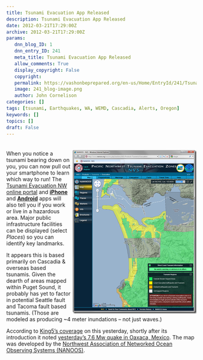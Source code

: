 ```yaml
---
title: Tsunami Evacuation App Released
description: Tsunami Evacuation App Released
date: 2012-03-21T17:29:00Z
archive: 2012-03-21T17:29:00Z
params:
   dnn_blog_ID: 1
   dnn_entry_ID: 241
   meta_title: Tsunami Evacuation App Released
   allow_comments: True
   display_copyright: False
   copyright: 
   permalink: https://vashonbeprepared.org/en-us/Home/EntryId/241/Tsunami-Evacuation-App-Released
   image: 241_blog-image.png
   author: John Cornelison
categories: []
tags: [tsunami, Earthquakes, WA, WEMD, Cascadia, Alerts, Oregon]
keywords: []
topics: []
draft: False
---
```


<div class="wlWriterHeaderFooter" style="margin: 0px; padding: 4px 0px; float: none;"></div>
<p><a href="/images/dnnBlog/1/241/Windows-Live-Writer-ba8e94017844_6C1F-SNAGHTML24b10f0e.png"><img width="328" height="433" title="SNAGHTML24b10f0e" align="right" style="margin: 0px 0px 5px 5px; border: 0px solid currentColor; border-image: none; padding-top: 0px; padding-right: 0px; padding-left: 0px; float: right; display: inline; background-image: none;" alt="SNAGHTML24b10f0e" src="/images/dnnBlog/1/241/Windows-Live-Writer-ba8e94017844_6C1F-SNAGHTML24b10f0e_thumb.png"></img></a></p>
<p>When you notice a tsunami bearing down on you, you can now pull out your smartphone to learn which way to run! The <a href="http://nvs.nanoos.org/tsunami" target="_blank">Tsunami Evacuation NW online portal</a> and <a href="http://itunes.apple.com/us/app/tsunamievac-nw/id478984841?mt=8%20"><strong>iPhone </strong></a>and <a href="https://play.google.com/store/apps/details?id=org.nanoos.tsunami&amp;hl=en"><strong>Android</strong></a> apps will also tell you if you work or live in a hazardous area. Major public infrastructure facilities can be displayed (select <em>Places</em>) so you can identify key landmarks.</p>
<p>It appears this is based primarily on Cascadia &amp; overseas based tsunamis. Given the dearth of areas mapped within Puget Sound, it probably has yet to factor in potential Seattle fault and Tacoma fault based tsunamis. (Those are modeled as producing ~4 meter inundations &ndash; not just waves.)</p>
<p>According to <a href="www.king5.com/news/technology/Tsunami-evacuation-app-helps-you-escape-danger-143516516.html" target="_blank">King5&rsquo;s coverage</a> on this yesterday, shortly after its introduction it noted <a href="http://comcat.cr.usgs.gov/earthquakes/eventpage/pde20120320180247440_20" target="_blank"></a><a href="http://comcat.cr.usgs.gov/earthquakes/eventpage/pde20120320180247440_20" target="_blank">yesterday&rsquo;s 7.6 Mw quake in Oaxaca, Mexico</a>. The map was developed by the <a href="http://nvs.nanoos.org" target="_blank">Northwest Association of Networked Ocean Observing Systems (NANOOS)</a>.</p>
